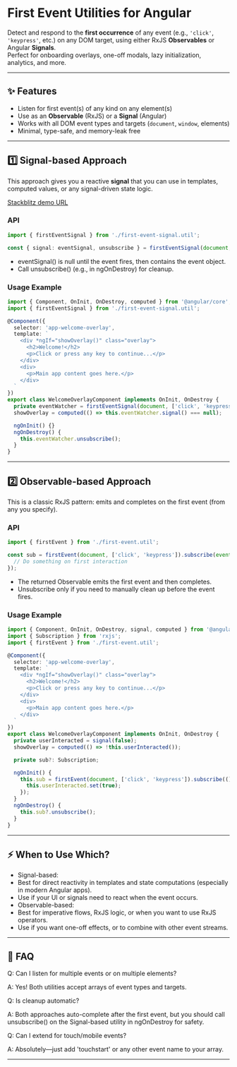 # First Event Utilities for Angular

Detect and respond to the **first occurrence** of any event (e.g., `'click'`, `'keypress'`, etc.) on any DOM target, using either RxJS **Observables** or Angular **Signals**.  
Perfect for onboarding overlays, one-off modals, lazy initialization, analytics, and more.

---

## ✨ Features

- Listen for first event(s) of any kind on any element(s)
- Use as an **Observable** (RxJS) or a **Signal** (Angular)
- Works with all DOM event types and targets (`document`, `window`, elements)
- Minimal, type-safe, and memory-leak free

---

## 1️⃣ Signal-based Approach

This approach gives you a reactive **signal** that you can use in templates, computed values, or any signal-driven state logic.

[Stackblitz demo URL](https://stackblitz.com/edit/stackblitz-starters-dmgajsru)

### API

```ts
import { firstEventSignal } from './first-event-signal.util';

const { signal: eventSignal, unsubscribe } = firstEventSignal(document, ['click', 'keypress']);
```

- eventSignal() is null until the event fires, then contains the event object.
-	Call unsubscribe() (e.g., in ngOnDestroy) for cleanup.

### Usage Example

```ts
import { Component, OnInit, OnDestroy, computed } from '@angular/core';
import { firstEventSignal } from './first-event-signal.util';

@Component({
  selector: 'app-welcome-overlay',
  template: `
    <div *ngIf="showOverlay()" class="overlay">
      <h2>Welcome!</h2>
      <p>Click or press any key to continue...</p>
    </div>
    <div>
      <p>Main app content goes here.</p>
    </div>
  `
})
export class WelcomeOverlayComponent implements OnInit, OnDestroy {
  private eventWatcher = firstEventSignal(document, ['click', 'keypress']);
  showOverlay = computed(() => this.eventWatcher.signal() === null);

  ngOnInit() {}
  ngOnDestroy() {
    this.eventWatcher.unsubscribe();
  }
}
```

---

## 2️⃣ Observable-based Approach

This is a classic RxJS pattern: emits and completes on the first event (from any you specify).

### API

```ts
import { firstEvent } from './first-event.util';

const sub = firstEvent(document, ['click', 'keypress']).subscribe(event => {
  // Do something on first interaction
});
```

-	The returned Observable emits the first event and then completes.
-	Unsubscribe only if you need to manually clean up before the event fires.

### Usage Example

```ts
import { Component, OnInit, OnDestroy, signal, computed } from '@angular/core';
import { Subscription } from 'rxjs';
import { firstEvent } from './first-event.util';

@Component({
  selector: 'app-welcome-overlay',
  template: `
    <div *ngIf="showOverlay()" class="overlay">
      <h2>Welcome!</h2>
      <p>Click or press any key to continue...</p>
    </div>
    <div>
      <p>Main app content goes here.</p>
    </div>
  `
})
export class WelcomeOverlayComponent implements OnInit, OnDestroy {
  private userInteracted = signal(false);
  showOverlay = computed(() => !this.userInteracted());

  private sub?: Subscription;

  ngOnInit() {
    this.sub = firstEvent(document, ['click', 'keypress']).subscribe(() => {
      this.userInteracted.set(true);
    });
  }
  ngOnDestroy() {
    this.sub?.unsubscribe();
  }
}
```

---

## ⚡ When to Use Which?
-	Signal-based:
-	Best for direct reactivity in templates and state computations (especially in modern Angular apps).
-	Use if your UI or signals need to react when the event occurs.
-	Observable-based:
-	Best for imperative flows, RxJS logic, or when you want to use RxJS operators.
-	Use if you want one-off effects, or to combine with other event streams.

---

## 🙋 FAQ

Q: Can I listen for multiple events or on multiple elements?

A: Yes! Both utilities accept arrays of event types and targets.

Q: Is cleanup automatic?

A: Both approaches auto-complete after the first event, but you should call unsubscribe() on the Signal-based utility in ngOnDestroy for safety.

Q: Can I extend for touch/mobile events?

A: Absolutely—just add 'touchstart' or any other event name to your array.

---
